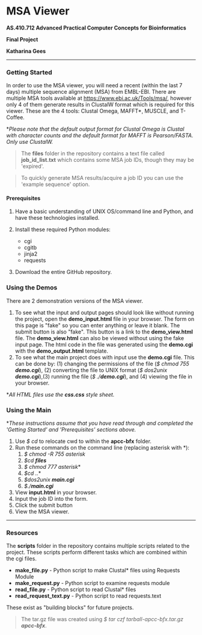 # MSA Viewer

**AS.410.712 Advanced Practical Computer Concepts for Bioinformatics**

**Final Project**

**Katharina Gees**

***
### Getting Started
In order to use the MSA viewer, you will need a recent (within the 
last 7 days) multiple sequence alignment (MSA) from EMBL-EBI. There
are multiple MSA tools available at https://www.ebi.ac.uk/Tools/msa/,
however only 4 of them generate results in ClustalW format 
which is required for this viewer. These are the 4 tools: Clustal 
Omega, MAFFT*, MUSCLE, and T-Coffee.

**Please note that the default output format for Clustal Omega is 
Clustal with character counts and the default format for MAFFT is 
Pearson/FASTA. Only use ClustalW.*

>The **files** folder in the repository contains a text file called
> **job_id_list.txt** which contains some MSA job IDs, though they 
> may be 'expired'.

>To quickly generate MSA results/acquire a job ID you can use 
> the 'example sequence' option.

#### Prerequisites
1. Have a basic understanding of UNIX OS/command line and Python, and have
these technologies installed.
2. Install these required Python modules:

   * cgi
   * cgitb
   * jinja2
   * requests

3. Download the entire GitHub repository.

### Using the Demos

There are 2 demonstration versions of the MSA viewer.

1. To see what the input and output pages should look like without running 
the project, open the **demo_input.html** file in your browser. The form 
on this page is "fake" so you can enter anything or leave it blank. The 
submit button is also "fake". This button is a link to the **demo_view.html** 
file. The **demo_view.html** can also be viewed without using the fake input 
page. The html code in the file was generated using the **demo.cgi** with 
the **demo_output.html** template. 
2. To see what the main project does with input use the **demo.cgi** file.
This can be done by: (1) changing the permissions of the file (*$ chmod 755* 
***demo.cgi***), (2) converting the file to UNIX format (*$ dos2unix
**demo.cgi***),(3) running the file (*$ ./**demo.cgi***), and (4) viewing
the file in your browser.

**All HTML files use the **css.css** style sheet.*

### Using the Main

**These instructions assume that you have read through and completed the 
'Getting Started' and 'Prerequisites' sections above.*

1. Use *$ cd* to relocate cwd to within the **apcc-bfx** folder.
2. Run these commands on the command line (replacing asterisk with *):
   1. *$ chmod -R 755 asterisk*
   2. *$cd **files***
   3. *$ chmod 777 asterisk**
   4. *$cd ..**
   5. *$dos2unix **main.cgi***
   6. *$./**main.cgi***
3. View **input.html** in your browser.
4. Input the job ID into the form.
5. Click the submit button
6. View the MSA viewer.

***
### Resources

The **scripts** folder in the repository contains multiple scripts related 
to the project. These scripts perform different tasks which are combined 
within the cgi files.

* **make_file.py** - Python script to make Clustal* files using Requests Module
* **make_request.py** - Python script to examine requests module 
* **read_file.py** - Python script to read Clustal* files
* **read_request_text.py** - Python script to read requests.text

These exist as "building blocks" for future projects.

>The tar.gz file was created using *$ tar czf 
tarball-apcc-bfx.tar.gz **apcc-bfx***.